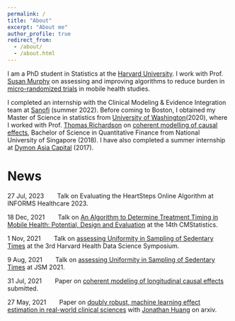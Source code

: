 ```yaml
---
permalink: /
title: "About"
excerpt: "About me"
author_profile: true
redirect_from: 
  - /about/
  - /about.html
---
```


I am a PhD student in Statistics at the [Harvard University](https://statistics.fas.harvard.edu/). I work with Prof. [Susan Murphy](http://people.seas.harvard.edu/~samurphy/) on assessing and improving algorithms to reduce burden in [micro-randomized trials](http://people.seas.harvard.edu/~samurphy/JITAI_MRT/mrts4.html) in mobile health studies.

I completed an internship with the Clinical Modeling & Evidence Integration team at [Sanofi](https://www.sanofi.us/) (summer 2022). Before coming to Boston, I obtained my Master of Science in statistics from [University of Washington](https://stat.uw.edu/)(2020), where I worked with Prof. [Thomas Richardson](https://sites.stat.washington.edu/tsr/website/inquiry/home.php) on [coherent modelling of causal effects](https://onlinelibrary.wiley.com/doi/abs/10.1111/biom.13687?casa_token=sf87P2ANuFsAAAAA:F3CLiuOaec35WR-65s_Mm65raXrEw6mMAd1rGEuCkHz5LAdtnJvZBsa9wPguhR2EQzSScs6RRL1lJg), Bachelor of Science in Quantitative Finance from National University of Singapore (2018). I have also completed a summer internship at [Dymon Asia Capital](https://www.dymonasia.com/) (2017). 

News
======
27 Jul, 2023 &nbsp; &emsp; Talk on Evaluating the HeartSteps Online Algorithm at INFORMS Healthcare 2023.

18 Dec, 2021 &nbsp; &emsp; Talk on [An Algorithm to Determine Treatment Timing in Mobile Health: Potential, Design and Evaluation](https://mengeks.github.io/xmeng.github.io/files/CMStats2021_Talk_V4-handout.pdf) at the 14th CMStatistics.

1 Nov, 2021 &nbsp; &emsp; Talk on [assessing Uniformity in Sampling of Sedentary Times](https://mengeks.github.io/xmeng.github.io/files/3rd_HHDSS_Meng_Xiang_talk.pptx) at the 3rd Harvard Health Data Science Symposium.

9 Aug, 2021 &nbsp; &emsp; Talk on [assessing Uniformity in Sampling of Sedentary Times](https://mengeks.github.io/xmeng.github.io/files/JSM_HeartSteps_ResearchTalk_v6.pdf) at JSM 2021.

31 Jul, 2021 &nbsp; &emsp; Paper on [coherent modeling of longitudinal causal effects](https://mengeks.github.io/xmeng.github.io/files/biom_snmm_revision.pdf) submitted.

27 May, 2021 &nbsp; &emsp; Paper on [doubly robust, machine learning effect estimation in real-world clinical sciences](https://arxiv.org/abs/2105.13148) with [Jonathan Huang](https://scholar.google.ca/citations?user=gmxXVuwAAAAJ&hl=en) on arxiv.
